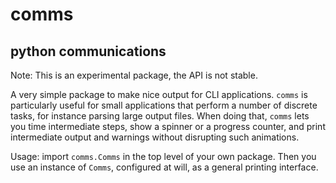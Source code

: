 # comms
## python communications

Note: This is an experimental package, the API is not stable.

A very simple package to make nice output for CLI applications.
`comms` is particularly useful for small applications that perform a number of discrete tasks, for instance parsing large output files. When doing that, `comms` lets you time intermediate steps, show a spinner or a progress counter, and print intermediate output and warnings without disrupting such animations.

Usage: import `comms.Comms` in the top level of your own package. Then you use an instance of `Comms`, configured at will, as a general printing interface.